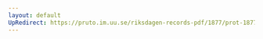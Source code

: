 ```yaml
---
layout: default
UpRedirect: https://pruto.im.uu.se/riksdagen-records-pdf/1877/prot-1877--ak--033.pdf
---
```

